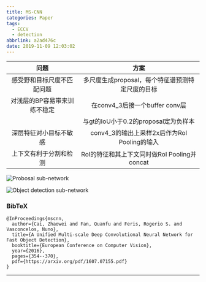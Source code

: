 ```yaml
---
title: MS-CNN
categories: Paper
tags:
  - ECCV
  - detection
abbrlink: a2ad476c
date: 2019-11-09 12:03:02
---
```

<p></p>
<!-- more -->

| 问题                       | 方案                                             |
| :--------------------------: |:------------------------------------------------: |
| 感受野和目标尺度不匹配问题 | 多尺度生成proposal，每个特征谱预测特定尺度的目标 |
| 对浅层的BP容易带来训练不稳定 | 在conv4_3后接一个buffer conv层 |
|                           | 与gt的IoU小于0.2的proposal定为负样本             |
| 深层特征对小目标不敏感 | conv4_3的输出上采样2x后作为RoI Pooling的输入     |
| 上下文有利于分割和检测 | RoI的特征和其上下文同时做RoI Pooling并concat |

![Probosal sub-network](RPN.png)

![Object detection sub-network](DET.png)

### BibTeX
```
@InProceedings{mscnn,
  author={Cai, Zhaowei and Fan, Quanfu and Feris, Rogerio S. and Vasconcelos, Nuno},
  title={A Unified Multi-scale Deep Convolutional Neural Network for Fast Object Detection},
  booktitle={European Conference on Computer Vision},
  year={2016},
  pages={354--370},
  pdf={https://arxiv.org/pdf/1607.07155.pdf}
}
```

---


